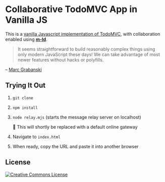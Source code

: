 # Collaborative TodoMVC App in Vanilla JS

This is a [vanilla Javascript implementation of TodoMVC](https://frontendmasters.com/blog/vanilla-javascript-todomvc/), with collaboration enabled using [**m-ld**](https://m-ld.org/).

> It seems straightforward to build reasonably complex things using only modern JavaScript these days! We can take advantage of most newer features without hacks or polyfills.

– [Marc Grabanski](https://twitter.com/1Marc)

## Trying It Out

1. `git clone`
2. `npm install`
3. `node relay.mjs` (starts the message relay server on localhost)

   🚧 This will shortly be replaced with a default online gateway
4. Navigate to `index.html`
5. When ready, copy the URL and paste it into another browser

## License

<a rel="license" href="http://creativecommons.org/licenses/by/4.0/deed.en_US"><img alt="Creative Commons License" style="border-width:0" src="http://i.creativecommons.org/l/by/4.0/80x15.png" /></a><br />
